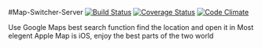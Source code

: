 #Map-Switcher-Server
[![Build Status](https://travis-ci.org/markson/Map-Switcher-Server.svg?branch=master)](https://travis-ci.org/markson/Map-Switcher-Server)
[![Coverage Status](https://coveralls.io/repos/markson/Map-Switcher-Server/badge.png)](https://coveralls.io/r/markson/Map-Switcher-Server)
[![Code Climate](https://codeclimate.com/github/markson/SouthIsland.png)](https://codeclimate.com/github/markson/SouthIsland)

Use Google Maps best search function find the location and open it in Most elegent Apple Map is iOS, enjoy the best parts of the two world
